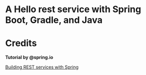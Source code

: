 # A Hello rest service with Spring Boot, Gradle, and Java

# Credits

**Tutorial by @spring.io**

[Building REST services with Spring](http://spring.io/guides/tutorials/bookmarks/)
